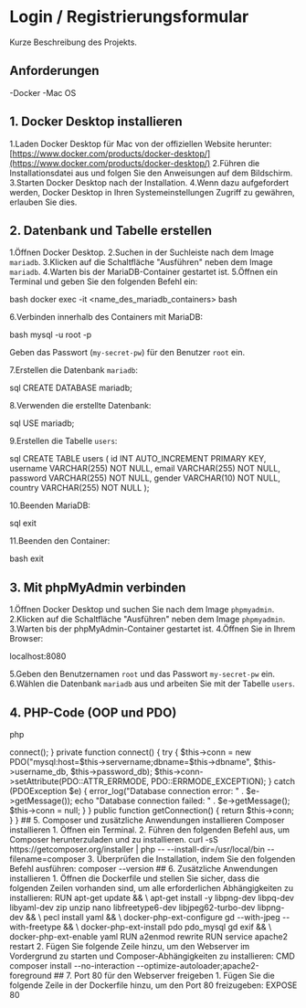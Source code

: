 # Login / Registrierungsformular

Kurze Beschreibung des Projekts.

## Anforderungen

-Docker
-Mac OS

## 1. Docker Desktop installieren

1.Laden Docker Desktop für Mac von der offiziellen Website herunter: [https://www.docker.com/products/docker-desktop/](https://www.docker.com/products/docker-desktop/)
2.Führen die Installationsdatei aus und folgen Sie den Anweisungen auf dem Bildschirm.
3.Starten Docker Desktop nach der Installation.
4.Wenn dazu aufgefordert werden, Docker Desktop in Ihren Systemeinstellungen Zugriff zu gewähren, erlauben Sie dies.

## 2. Datenbank und Tabelle erstellen

1.Öffnen Docker Desktop.
2.Suchen in der Suchleiste nach dem Image `mariadb`.
3.Klicken auf die Schaltfläche "Ausführen" neben dem Image `mariadb`.
4.Warten bis der MariaDB-Container gestartet ist.
5.Öffnen ein Terminal und geben Sie den folgenden Befehl ein:

bash
docker exec -it <name_des_mariadb_containers> bash

6.Verbinden innerhalb des Containers mit MariaDB:

bash
mysql -u root -p

Geben das Passwort (`my-secret-pw`) für den Benutzer `root` ein.

7.Erstellen die Datenbank `mariadb`:

sql
CREATE DATABASE mariadb;

8.Verwenden die erstellte Datenbank:

sql
USE mariadb;

9.Erstellen die Tabelle `users`:

sql
CREATE TABLE users (
id INT AUTO_INCREMENT PRIMARY KEY,
username VARCHAR(255) NOT NULL,
email VARCHAR(255) NOT NULL,
password VARCHAR(255) NOT NULL,
gender VARCHAR(10) NOT NULL,
country VARCHAR(255) NOT NULL
);

10.Beenden MariaDB:

sql
exit

11.Beenden den Container:

bash
exit

## 3. Mit phpMyAdmin verbinden

1.Öffnen Docker Desktop und suchen Sie nach dem Image `phpmyadmin`.
2.Klicken auf die Schaltfläche "Ausführen" neben dem Image `phpmyadmin`.
3.Warten bis der phpMyAdmin-Container gestartet ist.
4.Öffnen Sie in Ihrem Browser:

localhost:8080

5.Geben den Benutzernamen `root` und das Passwort `my-secret-pw` ein.
6.Wählen die Datenbank `mariadb` aus und arbeiten Sie mit der Tabelle `users`.

## 4. PHP-Code (OOP und PDO)

php

<?php
class Database
{
    private $servername = 'db';
    private $username_db = 'root';
    private $password_db = 'my-secret-pw';
    private $dbname = 'mariadb';
    private $conn = null;

    public function __construct()
    {
        $this->connect();
    }

    private function connect()
    {
        try {
            $this->conn = new PDO("mysql:host=$this->servername;dbname=$this->dbname", $this->username_db, $this->password_db);
            $this->conn->setAttribute(PDO::ATTR_ERRMODE, PDO::ERRMODE_EXCEPTION);
        } catch (PDOException $e) {
            error_log("Database connection error: " . $e->getMessage());
            echo "Database connection failed: " . $e->getMessage();
            $this->conn = null;
        }
    }

    public function getConnection()
    {
        return $this->conn;
    }
}

## 5. Composer und zusätzliche Anwendungen installieren

Composer installieren
1. Öffnen ein Terminal.
2. Führen den folgenden Befehl aus, um Composer herunterzuladen und zu installieren.

curl -sS https://getcomposer.org/installer | php -- --install-dir=/usr/local/bin --filename=composer

3. Überprüfen die Installation, indem Sie den folgenden Befehl ausführen:

composer --version

## 6. Zusätzliche Anwendungen installieren

1. Öffnen die Dockerfile und stellen Sie sicher, dass die folgenden Zeilen vorhanden sind, um alle erforderlichen Abhängigkeiten zu installieren:

RUN apt-get update && \
    apt-get install -y libpng-dev libpq-dev libyaml-dev zip unzip nano libfreetype6-dev libjpeg62-turbo-dev libpng-dev && \
    pecl install yaml && \
    docker-php-ext-configure gd --with-jpeg --with-freetype && \
    docker-php-ext-install pdo pdo_mysql gd exif && \
    docker-php-ext-enable yaml

RUN a2enmod rewrite
RUN service apache2 restart

2. Fügen Sie folgende Zeile hinzu, um den Webserver im Vordergrund zu starten und Composer-Abhängigkeiten zu installieren:

CMD composer install --no-interaction --optimize-autoloader;apache2-foreground

## 7. Port 80 für den Webserver freigeben

1. Fügen Sie die folgende Zeile in der Dockerfile hinzu, um den Port 80 freizugeben:

EXPOSE 80
